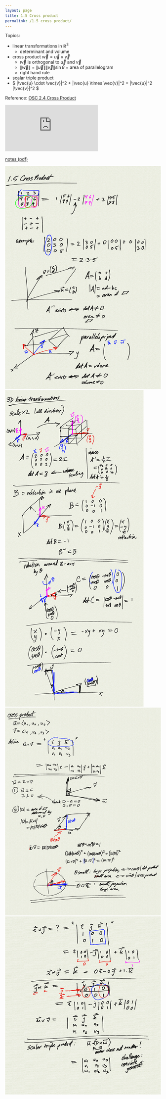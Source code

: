 ```yaml
---
layout: page
title: 1.5 Cross product
permalink: /1.5_cross_product/
---
```


Topics:
- linear transformations in $\mathbb{R}^3$
    - determinant and volume
- cross product $\vec{w} = \vec{u} \times \vec{v}$
    - $\vec{w}$ is orthogonal to $\vec{u}$ and $\vec{v}$
    - $\|\vec{w}\|$ = $\|\vec{u}\|\|\vec{v}\|\sin\theta$ = area of parallelogram
    - right hand rule
- scalar triple product
- $ \|\vec{u} \cdot \vec{v}\|^2 + \|\vec{u} \times \vec{v}\|^2 = \|\vec{u}\|^2 \|\vec{v}\|^2 $

Reference: [OSC 2.4 Cross Product](https://openstax.org/books/calculus-volume-3/pages/2-4-the-cross-product)

<iframe class="video" src="https://www.youtube.com/embed/FSSlkyCPi7I" title="YouTube video player" frameborder="0" allow="accelerometer; autoplay; clipboard-write; encrypted-media; gyroscope; picture-in-picture" allowfullscreen></iframe>

[notes (pdf)](MultiV_1.5_CrossProduct.pdf)

![](0.png)
![](1.png)
![](2.png)
![](3.png)

